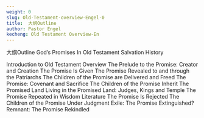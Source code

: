 ```yaml
---
weight: 0
slug: Old-Testament-overview-Engel-0
title:  大纲Outline
author: Pastor Engel
kecheng: Old Testament Overview-En
---
```


大纲Outline
God’s Promises In Old Testament Salvation History

Introduction to Old Testament Overview
The Prelude to the Promise: Creator and Creation
The Promise Is Given
The Promise Revealed to and through the Patriarchs
The Children of the Promise are Delivered and Freed
The Promise: Covenant and Sacrifice
The Children of the Promise Inherit The Promised Land
Living in the Promised Land: Judges, Kings and Temple
The Promise Repeated in Wisdom Literature
The Promise Is Rejected
The Children of the Promise Under Judgment
Exile: The Promise Extinguished?
Remnant: The Promise Rekindled
